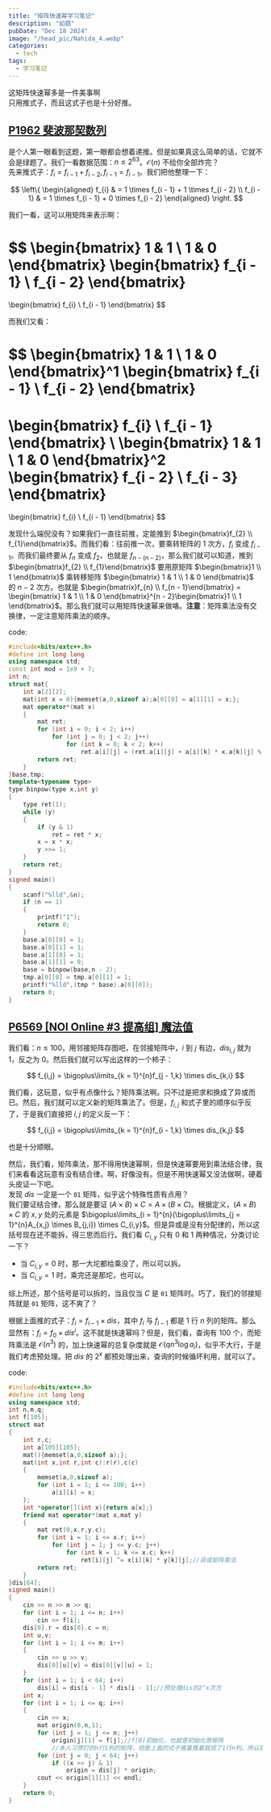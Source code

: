 ```yaml
---
title: "矩阵快速幂学习笔记"
description: "如题"
pubDate: "Dec 18 2024"
image: "/head_pic/Nahida_4.webp"
categories:
  - tech
tags:
  - 学习笔记
---
```


这矩阵快速幂多是一件美事啊\
只用推式子，而且这式子也是十分好推。

## [P1962 斐波那契数列](https://www.luogu.com.cn/problem/P1962)

是个人第一眼看到这题，第一眼都会想着递推。但是如果真这么简单的话，它就不会是绿题了。我们一看数据范围：$n \le 2^{63}$。$\mathcal{O}(n)$ 不给你全部炸完？\
先来推式子：$f_{i} = f_{i - 1} + f_{i - 2} , f_{i - 1} = f_{i - 1}$。我们把他整理一下：

$$
\left\{
 \begin{aligned}
 f_{i} & = 1 \times f_{i - 1} + 1 \times f_{i - 2} \\
 f_{i - 1} & = 1 \times f_{i - 1} + 0 \times f_{i - 2}
 \end{aligned}
\right.
$$

我们一看，这可以用矩阵来表示啊：

$$
\begin{bmatrix}
1 & 1 \\
1 & 0
\end{bmatrix}
\begin{bmatrix}
f_{i - 1} \\
f_{i - 2}
\end{bmatrix}
=
\begin{bmatrix}
f_{i} \\
f_{i - 1}
\end{bmatrix}
$$

而我们又看：

$$
\begin{bmatrix}
1 & 1 \\
1 & 0
\end{bmatrix}^1
\begin{bmatrix}
f_{i - 1} \\
f_{i - 2}
\end{bmatrix}
=
\begin{bmatrix}
f_{i} \\
f_{i - 1}
\end{bmatrix}
\\
\begin{bmatrix}
1 & 1 \\
1 & 0
\end{bmatrix}^2
\begin{bmatrix}
f_{i - 2} \\
f_{i - 3}
\end{bmatrix}
=
\begin{bmatrix}
f_{i} \\
f_{i - 1}
\end{bmatrix}
$$

发现什么端倪没有？如果我们一直往前推，定能推到 $\begin{bmatrix}f_{2} \\ f_{1}\end{bmatrix}$。而我们看：往前推一次，要乘转矩阵的 $1$ 次方，$f_{i}$ 变成 $f_{i - 1}$。而我们最终要从 $f_{n}$ 变成 $f_{2}$，也就是 $f_{n - (n - 2)}$，那么我们就可以知道，推到 $\begin{bmatrix}f_{2} \\ f_{1}\end{bmatrix}$ 要用原矩阵 $\begin{bmatrix}1 \\ 1 \end{bmatrix}$ 乘转移矩阵 $\begin{bmatrix} 1 & 1 \\ 1 & 0 \end{bmatrix}$ 的 $n - 2$ 次方。也就是 $\begin{bmatrix}f_{n} \\ f_{n - 1}\end{bmatrix} = \begin{bmatrix} 1 & 1 \\ 1 & 0 \end{bmatrix}^{n - 2}\begin{bmatrix}1 \\ 1 \end{bmatrix}$。那么我们就可以用矩阵快速幂来做咯。**注意**：矩阵乘法没有交换律，一定注意矩阵乘法的顺序。

code:

```cpp
#include<bits/extc++.h>
#define int long long
using namespace std;
const int mod = 1e9 + 7;
int n;
struct mat{
    int a[2][2];
    mat(int x = 0){memset(a,0,sizeof a);a[0][0] = a[1][1] = x;};
    mat operator*(mat x)
    {
        mat ret;
        for (int i = 0; i < 2; i++)
            for (int j = 0; j < 2; j++)
                for (int k = 0; k < 2; k++)
                    ret.a[i][j] = (ret.a[i][j] + a[i][k] * x.a[k][j] % mod) % mod;
        return ret;
    }
}base,tmp;
template<typename type>
type binpow(type x,int y)
{
    type ret(1);
    while (y)
    {
        if (y & 1)
            ret = ret * x;
        x = x * x;
        y >>= 1;
    }
    return ret;
}
signed main()
{
    scanf("%lld",&n);
    if (n == 1)
    {
        printf("1");
        return 0;
    }
    base.a[0][0] = 1;
    base.a[0][1] = 1;
    base.a[1][0] = 1;
    base.a[1][1] = 0;
    base = binpow(base,n - 2);
    tmp.a[0][0] = tmp.a[0][1] = 1;
    printf("%lld",(tmp * base).a[0][0]);
    return 0;
}
```

## [P6569 \[NOI Online #3 提高组\] 魔法值](https://www.luogu.com.cn/problem/P6569)

我们看：$n \le 100$，用邻接矩阵存图吧，在邻接矩阵中，$i$ 到 $j$ 有边，$dis_{i,j}$ 就为 $1$，反之为 $0$。然后我们就可以写出这样的一个柿子：

$$
f_{i,j} = \bigoplus\limits_{k = 1}^{n}f_{j - 1,k} \times dis_{k,i}
$$

我们看，这玩意，似乎有点像什么？矩阵乘法啊。只不过是把求和换成了异或而已。然后，我们就可以定义新的矩阵乘法了。但是，$f_{i,j}$ 和式子里的顺序似乎反了，于是我们直接把 $i,j$ 的定义反一下：

$$
f_{i,j} = \bigoplus\limits_{k = 1}^{n}f_{i - 1,k} \times dis_{k,j}
$$

也是十分顺眼。

然后，我们看，矩阵乘法，那不得用快速幂啊，但是快速幂要用到乘法结合律，我们来看看这玩意有没有结合律。啊，好像没有。但是不用快速幂又没法做啊，硬着头皮证一下吧。\
发现 $dis$ 一定是一个 `01` 矩阵，似乎这个特殊性质有点用？\
我们要证结合律，那么就是要证 $(A \times B) \times C = A \times (B \times C)$。根据定义，$(A \times B) \times C$ 的 $x,y$ 处的元素是 $\bigoplus\limits_{i = 1}^{n}(\bigoplus\limits_{j = 1}^{n}A_{x,j} \times B_{j,i}) \times C_{i,y}$。但是异或是没有分配律的，所以这括号现在还不能拆，得三思而后行。我们看 $C_{i,y}$ 只有 $0$ 和 $1$ 两种情况，分类讨论一下？

- 当 $C_{i,y} = 0$ 时，那一大坨都给乘没了，所以可以拆。
- 当 $C_{i,y} = 1$ 时，乘完还是那坨，也可以。

综上所述，那个括号是可以拆的，当且仅当 $C$ 是 `01` 矩阵时。巧了，我们的邻接矩阵就是 `01` 矩阵，这不爽了？

根据上面推的式子：$f_{i} = f_{i - 1} \times dis$，其中 $f_{i}$ 与 $f_{i - 1}$ 都是 $1$ 行 $n$ 列的矩阵。那么显然有：$f_{i} = f_{0} \times dis^{i}$。这不就是快速幂吗？但是，我们看，查询有 $100$ 个，而矩阵乘法是 $\mathcal{O}(n^3)$ 的，加上快速幂的总复杂度就是 $\mathcal{O}(qn^3\log a_i)$，似乎不大行，于是我们考虑预处理。把 $dis$ 的 $2^{x}$ 都预处理出来，查询的时候循坏利用，就可以了。

code:

```cpp
#include<bits/extc++.h>
#define int long long
using namespace std;
int n,m,q;
int f[105];
struct mat
{
    int r,c;
    int a[105][105];
    mat(){memset(a,0,sizeof a);};
    mat(int x,int r,int c):r(r),c(c)
    {
        memset(a,0,sizeof a);
        for (int i = 1; i <= 100; i++)
            a[i][i] = x;
    };
    int *operator[](int x){return a[x];}
    friend mat operator*(mat x,mat y)
    {
        mat ret(0,x.r,y.c);
        for (int i = 1; i <= x.r; i++)
            for (int j = 1; j <= y.c; j++)
                for (int k = 1; k <= x.c; k++)
                    ret[i][j] ^= x[i][k] * y[k][j];//异或矩阵乘法
        return ret;
    }
}dis[64];
signed main()
{
    cin >> n >> m >> q;
    for (int i = 1; i <= n; i++)
        cin >> f[i];
    dis[0].r = dis[0].c = n;
    int u,v;
    for (int i = 1; i <= m; i++)
    {
        cin >> u >> v;
        dis[0][u][v] = dis[0][v][u] = 1;
    }
    for (int i = 1; i < 64; i++)
        dis[i] = dis[i - 1] * dis[i - 1];//预处理dis的2^x次方
    int x;
    for (int i = 1; i <= q; i++)
    {
        cin >> x;
        mat origin(0,n,1);
        for (int j = 1; j <= n; j++)
            origin[j][1] = f[j];//f[0]初始化，也就是初始化原矩阵
            //本人习惯打的n行1列的矩阵，但是上面的式子推着推着就成了1行n列，所以就有区别
        for (int j = 0; j < 64; j++)
            if ((x >> j) & 1)
                origin = dis[j] * origin;
        cout << origin[1][1] << endl;
    }
    return 0;
}
```

